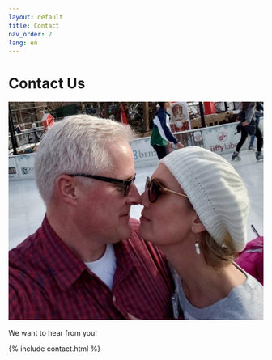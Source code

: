 ```yaml
---
layout: default
title: Contact
nav_order: 2
lang: en
---
```


# Contact Us

![image](./DarrenPaige.jpg)

We want to hear from you!

{% include contact.html %}
